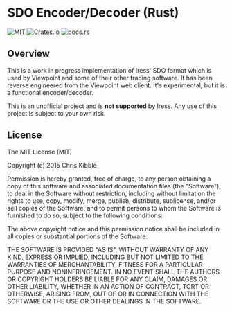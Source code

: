 # SDO Encoder/Decoder (Rust)
[![MIT](https://img.shields.io/crates/l/sdo?style=for-the-badge)](https://choosealicense.com/licenses/mit/) [![Crates.io](https://img.shields.io/crates/v/sdo?style=for-the-badge)](https://crates.io/crates/sdo) [![docs.rs](https://img.shields.io/badge/docs.rs-sdo-rs?style=for-the-badge)](https://docs.rs/sdo)

## Overview
This is a work in progress implementation of Iress' SDO format which is used by Viewpoint and some of their other trading software. It has been reverse engineered from the Viewpoint web client. It's experimental, but it is a functional encoder/decoder.

This is an unofficial project and is **not supported** by Iress. Any use of this project is subject to your own risk.

## License
The MIT License (MIT)

Copyright (c) 2015 Chris Kibble

Permission is hereby granted, free of charge, to any person obtaining a copy of this software and associated documentation files (the "Software"), to deal in the Software without restriction, including without limitation the rights to use, copy, modify, merge, publish, distribute, sublicense, and/or sell copies of the Software, and to permit persons to whom the Software is furnished to do so, subject to the following conditions:

The above copyright notice and this permission notice shall be included in all copies or substantial portions of the Software.

THE SOFTWARE IS PROVIDED "AS IS", WITHOUT WARRANTY OF ANY KIND, EXPRESS OR IMPLIED, INCLUDING BUT NOT LIMITED TO THE WARRANTIES OF MERCHANTABILITY, FITNESS FOR A PARTICULAR PURPOSE AND NONINFRINGEMENT. IN NO EVENT SHALL THE AUTHORS OR COPYRIGHT HOLDERS BE LIABLE FOR ANY CLAIM, DAMAGES OR OTHER LIABILITY, WHETHER IN AN ACTION OF CONTRACT, TORT OR OTHERWISE, ARISING FROM, OUT OF OR IN CONNECTION WITH THE SOFTWARE OR THE USE OR OTHER DEALINGS IN THE SOFTWARE.
